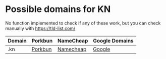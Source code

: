 # Possible domains for KN

No function implemented to check if any of these work, but you can check manually with https://tld-list.com/

| Domain | Porkbun | NameCheap | Google Domains |
|---|---|---|---|
| .kn | [Porkbun](https://porkbun.com/checkout/search?prb=e814663da1&tlds=&idnLanguage=&search=search&q=.kn) | [Namecheap](https://www.namecheap.com/domains/registration/results/?domain=.kn) | [Google](https://domains.google.com/registrar/search?searchTerm=.kn) |
